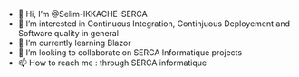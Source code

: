 - 👋 Hi, I’m @Selim-IKKACHE-SERCA
- 👀 I’m interested in Continuous Integration, Continjuous Deployement and Software quality in general
- 🌱 I’m currently learning Blazor
- 💞️ I’m looking to collaborate on SERCA Informatique projects
- 📫 How to reach me : through SERCA informatique

<!---
Selim-IKKACHE-SERCA/Selim-IKKACHE-SERCA is a ✨ special ✨ repository because its `README.md` (this file) appears on your GitHub profile.
You can click the Preview link to take a look at your changes.
--->
